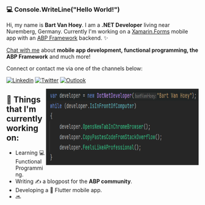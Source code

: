 ### :computer: Console.WriteLine("Hello World!")

Hi, my name is **Bart Van Hoey**. I am a **.NET Developer** living near Nuremberg, Germany. Currently I'm working on a [Xamarin.Forms](https://github.com/xamarin/Xamarin.Forms)  mobile app with an [ABP Framework](https://abp.io/) backend. ✨ 

[Chat with me](https://twitter.com/bartvanhoey) about **mobile app development, functional programming, the ABP Framework** and much more!

Connect or contact me via one of the channels below:

[![Linkedin](https://img.shields.io/badge/-bartvanhoey-blue?style=flat&logo=Linkedin&logoColor=white)](https://www.linkedin.com/in/bartvanhoey)
[![Twitter](https://img.shields.io/badge/-bartvanhoey-blue?style=flat&logo=Twitter&logoColor=white)](https://www.twiter.com/in/bartvanhoey)
[![Outlook](https://img.shields.io/badge/-bartvanhoey-blue?style=flat&logo=microsoft-outlook&logoColor=white)](mailto:bartvanhoey@hotmail.com)


<!-- Working GIF -->
<img src="https://github.com/bartvanhoey/bartvanhoey/blob/gh-pages/Images/dotnetdeveloper.png" alt="dev_object" align="right" width="400" height="200" />

## 💼  Things that I'm currently working on: 
* Learning 💻 Functional Programming.
* Writing ✍️ a blogpost for the **ABP community**.
* Developing a :calling: Flutter mobile app.
* 🔜

